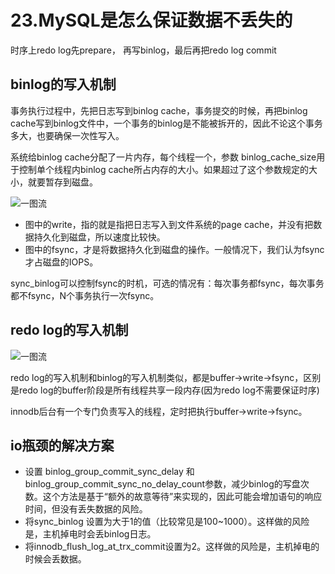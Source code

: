 # 23.MySQL是怎么保证数据不丢失的


时序上redo log先prepare， 再写binlog，最后再把redo log commit

## binlog的写入机制

事务执行过程中，先把日志写到binlog cache，事务提交的时候，再把binlog cache写到binlog文件中，一个事务的binlog是不能被拆开的，因此不论这个事务多大，也要确保一次性写入。

系统给binlog cache分配了一片内存，每个线程一个，参数 binlog_cache_size用于控制单个线程内binlog cache所占内存的大小。如果超过了这个参数规定的大小，就要暂存到磁盘。

![一图流](https://qiao1994.github.io/images/MySQL/23.png)

- 图中的write，指的就是指把日志写入到文件系统的page cache，并没有把数据持久化到磁盘，所以速度比较快。
- 图中的fsync，才是将数据持久化到磁盘的操作。一般情况下，我们认为fsync才占磁盘的IOPS。

sync_binlog可以控制fsync的时机，可选的情况有：每次事务都fsync，每次事务都不fsync，N个事务执行一次fsync。

## redo log的写入机制

![一图流](https://qiao1994.github.io/images/MySQL/23-2.png)

redo log的写入机制和binlog的写入机制类似，都是buffer->write->fsync，区别是redo log的buffer阶段是所有线程共享一段内存(因为redo log不需要保证时序)

innodb后台有一个专门负责写入的线程，定时把执行buffer->write->fsync。

## io瓶颈的解决方案

* 设置 binlog_group_commit_sync_delay 和 binlog_group_commit_sync_no_delay_count参数，减少binlog的写盘次数。这个方法是基于“额外的故意等待”来实现的，因此可能会增加语句的响应时间，但没有丢失数据的风险。
* 将sync_binlog 设置为大于1的值（比较常见是100~1000）。这样做的风险是，主机掉电时会丢binlog日志。
* 将innodb_flush_log_at_trx_commit设置为2。这样做的风险是，主机掉电的时候会丢数据。
